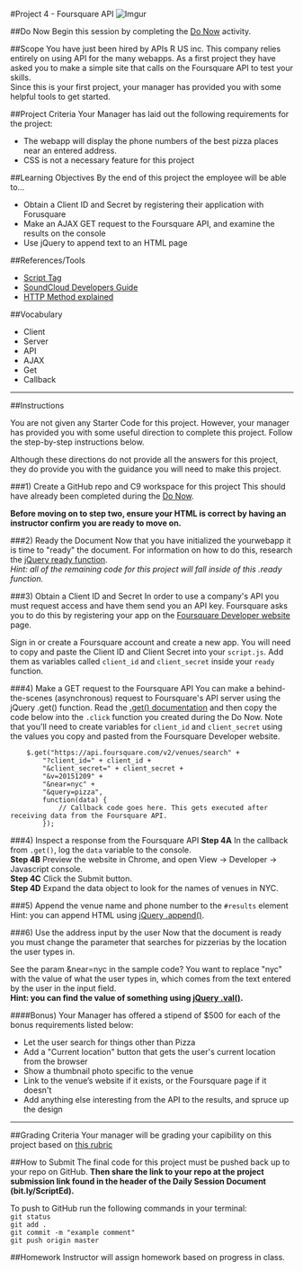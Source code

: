 #Project 4 - Foursquare API
![Imgur](http://i.imgur.com/2kSeDCY.png)

##Do Now 
Begin this session by completing the [Do Now](doNow.md) activity.

##Scope
You have just been hired by APIs R US inc. This company relies entirely on using API for the many webapps. As a first project they have asked you to make a simple site that calls on the Foursquare API to test your skills.  
Since this is your first project, your manager has provided you with some helpful tools to get started. 

##Project Criteria
Your Manager has laid out the following requirements for the project: 

* The webapp will display the phone numbers of the best pizza places near an entered address.
* CSS is not a necessary feature for this project 

##Learning Objectives
By the end of this project the employee will be able to...

* Obtain a Client ID and Secret by registering their application with Forusquare
* Make an AJAX GET request to the Foursquare API, and examine the results on the console
* Use jQuery to append text to an HTML page

##References/Tools
* [Script Tag](http://javascript.crockford.com/script.html)
* [SoundCloud Developers Guide](http://web.archive.org/web/20150701150357/http://developers.soundcloud.com/docs)
* [HTTP Method explained](http://www.w3schools.com/tags/ref_httpmethods.asp)

 
##Vocabulary

* Client
* Server
* API
* AJAX
* Get
* Callback 

***
##Instructions

You are not given any Starter Code for this project. However, your manager has provided you with some useful direction to complete this project. Follow the step-by-step instructions below. 

Although these directions do not provide all the answers for this project, they do provide you with the guidance you will need to make this project.

###1) Create a GitHub repo and C9 workspace for this project
This should have already been completed during the [Do Now](doNow.md).

**Before moving on to step two, ensure your HTML is correct by having an instructor confirm you are ready to move on.** 

###2) Ready the Document
Now that you have initialized the yourwebapp it is time to "ready" the document. For information on how to do this, research the [jQuery ready function](https://api.jquery.com/ready/).  
*Hint: all of the remaining code for this project will fall inside of this .ready function.*

###3) Obtain a Client ID and Secret
In order to use a company's API you must request access and have them send you an API key. Foursquare asks you to do this by registering your app on the [Foursquare Developer website](https://foursquare.com/developers/apps) page.

Sign in or create a Foursquare account and create a new app. You will need to copy and paste the Client ID and Client Secret into your ```script.js```. Add them as variables called ```client_id``` and ```client_secret``` inside your ```ready``` function.


###4) Make a GET request to the Foursquare API
You can make a behind-the-scenes (asynchronous) request to Foursquare's API server using the jQuery .get() function. Read the [.get() documentation](https://api.jquery.com/jquery.get/) and then copy the code below into the ```.click``` function you created during the Do Now. Note that you'll need to create variables for ```client_id``` and ```client_secret``` using the values you copy and pasted from the Foursquare Developer website.

        $.get("https://api.foursquare.com/v2/venues/search" +
            "?client_id=" + client_id +
            "&client_secret=" + client_secret +
            "&v=20151209" +
            "&near=nyc" +
            "&query=pizza",
            function(data) {
                // Callback code goes here. This gets executed after receiving data from the Foursquare API.
            });

###4) Inspect a response from the Foursquare API
**Step 4A** In the callback from ```.get()```, log the ```data``` variable to the console.   
**Step 4B** Preview the website in Chrome, and open View -> Developer -> Javascript console.   
**Step 4C** Click the Submit button.    
**Step 4D** Expand the data object to look for the names of venues in NYC.  

###5) Append the venue name and phone number to the ```#results``` element
Hint: you can append HTML using [jQuery .append()](http://api.jquery.com/append/).

###6) Use the address input by the user
Now that the document is ready you must change the parameter that searches for pizzerias by the location the user types in.  

See the param &near=nyc in the sample code?
You want to replace "nyc" with the value of what the user types in, which comes from the text entered by the user in the input field.  
**Hint: you can find the value of something using [jQuery .val()](http://api.jquery.com/val/).** 

####Bonus) 
Your Manager has offered a stipend of $500 for each of the bonus requirements listed below:  

* Let the user search for things other than Pizza
* Add a "Current location" button that gets the user's current location from the browser
* Show a thumbnail photo specific to the venue
* Link to the venue’s website if it exists, or the Foursquare page if it doesn't
* Add anything else interesting from the API to the results, and spruce up the design

***

##Grading Criteria
Your manager will be grading your capibility on this project based on [this rubric](/assessment.md)

##How to Submit
The final code for this project must be pushed back up to your repo on GitHub. **Then share the link to your repo at the project submission link found in the header of the Daily Session Document (bit.ly/ScriptEd).**  

To push to GitHub run the following commands in your terminal:  
`git status`  
`git add .`  
`git commit -m "example comment"`  
`git push origin master`

##Homework
Instructor will assign homework based on progress in class.